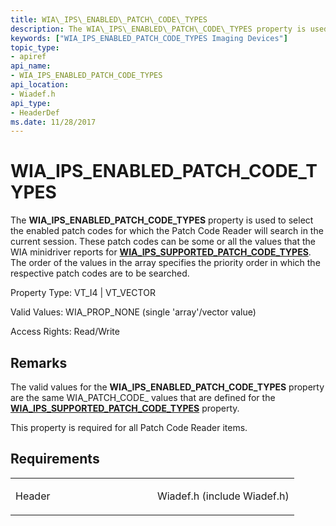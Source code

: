 ```yaml
---
title: WIA\_IPS\_ENABLED\_PATCH\_CODE\_TYPES
description: The WIA\_IPS\_ENABLED\_PATCH\_CODE\_TYPES property is used to select the enabled patch codes for which the Patch Code Reader will search in the current session.
keywords: ["WIA_IPS_ENABLED_PATCH_CODE_TYPES Imaging Devices"]
topic_type:
- apiref
api_name:
- WIA_IPS_ENABLED_PATCH_CODE_TYPES
api_location:
- Wiadef.h
api_type:
- HeaderDef
ms.date: 11/28/2017
---
```


# WIA\_IPS\_ENABLED\_PATCH\_CODE\_TYPES


The **WIA\_IPS\_ENABLED\_PATCH\_CODE\_TYPES** property is used to select the enabled patch codes for which the Patch Code Reader will search in the current session. These patch codes can be some or all the values that the WIA minidriver reports for [**WIA\_IPS\_SUPPORTED\_PATCH\_CODE\_TYPES**](wia-ips-supported-patch-code-types.md). The order of the values in the array specifies the priority order in which the respective patch codes are to be searched.




Property Type: VT\_I4 | VT\_VECTOR

Valid Values: WIA\_PROP\_NONE (single 'array'/vector value)

Access Rights: Read/Write

## Remarks

The valid values for the **WIA\_IPS\_ENABLED\_PATCH\_CODE\_TYPES** property are the same WIA\_PATCH\_CODE\_ values that are defined for the [**WIA\_IPS\_SUPPORTED\_PATCH\_CODE\_TYPES**](wia-ips-supported-patch-code-types.md) property.

This property is required for all Patch Code Reader items.

## Requirements

<table>
<colgroup>
<col width="50%" />
<col width="50%" />
</colgroup>
<tbody>
<tr class="odd">
<td><p>Header</p></td>
<td>Wiadef.h (include Wiadef.h)</td>
</tr>
</tbody>
</table>

 

 





